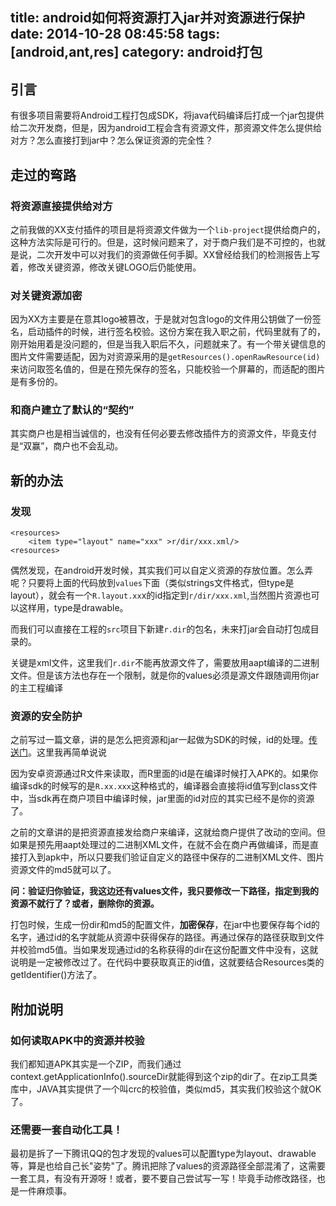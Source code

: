 title: android如何将资源打入jar并对资源进行保护
date: 2014-10-28 08:45:58
tags: [android,ant,res]
category: android打包
---

## 引言
有很多项目需要将Android工程打包成SDK，将java代码编译后打成一个jar包提供给二次开发商，但是，因为android工程会含有资源文件，那资源文件怎么提供给对方？怎么直接打到jar中？怎么保证资源的完全性？
<!-- more -->

## 走过的弯路
### 将资源直接提供给对方
之前我做的XX支付插件的项目是将资源文件做为一个`lib-project`提供给商户的，这种方法实际是可行的。但是，这时候问题来了，对于商户我们是不可控的，也就是说，二次开发中可以对我们的资源做任何手脚。XX曾经给我们的检测报告上写着，修改关键资源，修改关键LOGO后仍能使用。

### 对关键资源加密
因为XX方主要是在意其logo被篡改，于是就对包含logo的文件用公钥做了一份签名，启动插件的时候，进行签名校验。这份方案在我入职之前，代码里就有了的，刚开始用着是没问题的，但是当我入职后不久，问题就来了。有一个带关键信息的图片文件需要适配，因为对资源采用的是`getResources().openRawResource(id)`来访问取签名值的，但是在预先保存的签名，只能校验一个屏幕的，而适配的图片是有多份的。

### 和商户建立了默认的“契约”
其实商户也是相当诚信的，也没有任何必要去修改插件方的资源文件，毕竟支付是“双赢”，商户也不会乱动。

## 新的办法
### 发现
```
<resources>
    <item type="layout" name="xxx" >r/dir/xxx.xml/>
<resources>
```
偶然发现，在android开发时候，其实我们可以自定义资源的存放位置。怎么弄呢？只要将上面的代码放到`values`下面（类似strings文件格式，但type是layout），就会有一个`R.layout.xx`x的id指定到`r/dir/xxx.xml`,当然图片资源也可以这样用，type是drawable。

而我们可以直接在工程的`src`项目下新建`r.dir`的包名，未来打jar会自动打包成目录的。

关键是xml文件，这里我们`r.dir`不能再放源文件了，需要放用aapt编译的二进制文件。但是该方法也存在一个限制，就是你的values必须是源文件跟随调用你jar的主工程编译

### 资源的安全防护

之前写过一篇文章，讲的是怎么把资源和jar一起做为SDK的时候，id的处理。[传送门](http://www.lephones.net/2014/02/28/android-lib-res/ "传送门")。这里我再简单说说

因为安卓资源通过R文件来读取，而R里面的id是在编译时候打入APK的。如果你编译sdk的时候写的是`R.xx.xxx`这种格式的，编译器会直接将id值写到class文件中，当sdk再在商户项目中编译时候，jar里面的id对应的其实已经不是你的资源了。

之前的文章讲的是把资源直接发给商户来编译，这就给商户提供了改动的空间。但如果是预先用aapt处理过的二进制XML文件，在就不会在商户再做编译，而是直接打入到apk中，所以只要我们验证自定义的路径中保存的二进制XML文件、图片资源文件的md5就可以了。

**问：验证归你验证，我这边还有values文件，我只要修改一下路径，指定到我的资源不就行了？或者，删除你的资源。**

打包时候，生成一份dir和md5的配置文件，**加密保存**，在jar中也要保存每个id的名字，通过id的名字就能从资源中获得保存的路径。再通过保存的路径获取到文件并校验md5值。当如果发现通过id的名称获得的dir在这份配置文件中没有，这就说明是一定被修改过了。在代码中要获取真正的id值，这就要结合Resources类的getIdentifier()方法了。

## 附加说明
### 如何读取APK中的资源并校验
我们都知道APK其实是一个ZIP，而我们通过context.getApplicationInfo().sourceDir就能得到这个zip的dir了。在zip工具类库中，JAVA其实提供了一个叫crc的校验值，类似md5，其实我们校验这个就OK了。

### 还需要一套自动化工具！
最初是拆了一下腾讯QQ的包才发现的values可以配置type为layout、drawable等，算是也给自己长"姿势"了。腾讯把除了values的资源路径全部混淆了，这需要一套工具，有没有开源呀！或者，要不要自己尝试写一写！毕竟手动修改路径，也是一件麻烦事。